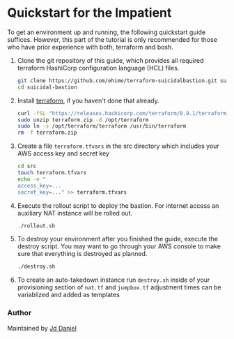 # Quickstart for the Impatient #

To get an environment up and running, the following quickstart guide suffices.
However, this part of the tutorial is only recommended for those who have prior experience with both, terraform and bosh.


1. Clone the git repository of this guide, which provides all required terraform HashiCorp configuration language (HCL) files.

    ```bash
    git clone https://github.com/ehime/terraform-suicidalbastion.git suicidal-bastion
    cd suicidal-bastion
    ```

1. Install [terraform](https://www.terraform.io/intro/getting-started/install.html), if you haven't done that already.

    ```bash
    curl -fSL "https://releases.hashicorp.com/terraform/0.9.1/terraform_0.9.1_linux_amd64.zip" -o terraform.zip
    sudo unzip terraform.zip -d /opt/terraform
    sudo ln -s /opt/terraform/terraform /usr/bin/terraform
    rm -f terraform.zip
    ```

1. Create a file ```terraform.tfvars``` in the src directory which includes your AWS access key and secret key

    ```bash
    cd src
    touch terraform.tfvars
    echo -e "
    access_key=...
    secret_key=..." >> terraform.tfvars
    ```

1. Execute the rollout script to deploy the bastion. For internet access an auxiliary NAT instance will be rolled out.

     ```bash
     ./rollout.sh
     ```

1. To destroy your environment after you finished the guide, execute the destroy script. You may want to go through your AWS console to make sure that everything is destroyed as planned.

    ```bash
    ./destroy.sh
    ```

1. To create an auto-takedown instance run `destroy.sh` inside of your provisioning section of `nat.tf` and `jumpbox.tf` adjustment times can be variablized and added as templates


### Author

Maintained by [Jd Daniel](mailto:dodomeki@gmail.com)
